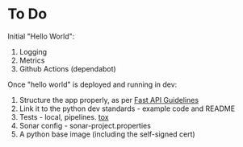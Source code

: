 # To Do

Initial "Hello World":

1. Logging
2. Metrics
3. Github Actions (dependabot)

Once "hello world" is deployed and running in dev:

1. Structure the app properly, as per [Fast API Guidelines](https://fastapi.tiangolo.com/tutorial/bigger-applications/)
2. Link it to the python dev standards - example code and README
3. Tests - local, pipelines. [tox](https://tox.wiki/en/4.21.2/#)
4. Sonar config - sonar-project.properties
5. A python base image (including the self-signed cert)
